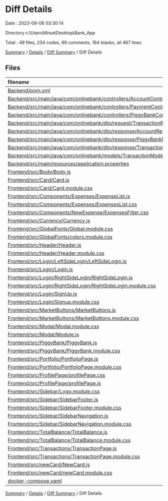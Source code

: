 # Diff Details

Date : 2023-09-06 03:30:14

Directory c:\\Users\\Илья\\Desktop\\Bank_App

Total : 49 files,  234 codes, 69 comments, 164 blanks, all 467 lines

[Summary](results.md) / [Details](details.md) / [Diff Summary](diff.md) / Diff Details

## Files
| filename | language | code | comment | blank | total |
| :--- | :--- | ---: | ---: | ---: | ---: |
| [Backend/pom.xml](/Backend/pom.xml) | XML | 15 | 1 | 0 | 16 |
| [Backend/src/main/java/com/onlinebank/controllers/AccountController.java](/Backend/src/main/java/com/onlinebank/controllers/AccountController.java) | Java | 2 | 0 | 0 | 2 |
| [Backend/src/main/java/com/onlinebank/controllers/PaymentController.java](/Backend/src/main/java/com/onlinebank/controllers/PaymentController.java) | Java | 1 | 0 | 0 | 1 |
| [Backend/src/main/java/com/onlinebank/controllers/PiggyBankController.java](/Backend/src/main/java/com/onlinebank/controllers/PiggyBankController.java) | Java | 4 | 0 | 0 | 4 |
| [Backend/src/main/java/com/onlinebank/dto/request/TransactionRequest.java](/Backend/src/main/java/com/onlinebank/dto/request/TransactionRequest.java) | Java | 2 | 0 | 1 | 3 |
| [Backend/src/main/java/com/onlinebank/dto/response/AccountResponse.java](/Backend/src/main/java/com/onlinebank/dto/response/AccountResponse.java) | Java | 2 | 0 | 0 | 2 |
| [Backend/src/main/java/com/onlinebank/dto/response/PiggyBankPaymentResponse.java](/Backend/src/main/java/com/onlinebank/dto/response/PiggyBankPaymentResponse.java) | Java | 23 | 0 | 5 | 28 |
| [Backend/src/main/java/com/onlinebank/dto/response/TransactionResponse.java](/Backend/src/main/java/com/onlinebank/dto/response/TransactionResponse.java) | Java | 2 | 0 | 0 | 2 |
| [Backend/src/main/java/com/onlinebank/models/TransactionModel.java](/Backend/src/main/java/com/onlinebank/models/TransactionModel.java) | Java | 3 | 0 | 1 | 4 |
| [Backend/src/main/resources/application.properties](/Backend/src/main/resources/application.properties) | Properties | 0 | 0 | 2 | 2 |
| [Frontend/src/Body/Body.js](/Frontend/src/Body/Body.js) | JavaScript | 1 | -7 | 0 | -6 |
| [Frontend/src/Card/Card.js](/Frontend/src/Card/Card.js) | JavaScript | 46 | -6 | 13 | 53 |
| [Frontend/src/Card/Card.module.css](/Frontend/src/Card/Card.module.css) | CSS | 4 | -9 | 5 | 0 |
| [Frontend/src/Components/Expenses/ExpenseList.js](/Frontend/src/Components/Expenses/ExpenseList.js) | JavaScript | 3 | 0 | 1 | 4 |
| [Frontend/src/Components/Expenses/ExpensesList.css](/Frontend/src/Components/Expenses/ExpensesList.css) | CSS | 0 | -2 | 0 | -2 |
| [Frontend/src/Components/NewExpense/ExpensesFilter.css](/Frontend/src/Components/NewExpense/ExpensesFilter.css) | CSS | 6 | 0 | -1 | 5 |
| [Frontend/src/Currency/Currency.js](/Frontend/src/Currency/Currency.js) | JavaScript | 1 | -1 | 0 | 0 |
| [Frontend/src/GlobalFonts/Global.module.css](/Frontend/src/GlobalFonts/Global.module.css) | CSS | 1 | -10 | 8 | -1 |
| [Frontend/src/GlobalFonts/colors.module.css](/Frontend/src/GlobalFonts/colors.module.css) | CSS | 0 | -1 | 1 | 0 |
| [Frontend/src/Header/Header.js](/Frontend/src/Header/Header.js) | JavaScript | 38 | -9 | 6 | 35 |
| [Frontend/src/Header/Header.module.css](/Frontend/src/Header/Header.module.css) | CSS | -6 | -3 | 5 | -4 |
| [Frontend/src/Login/LeftSideLogin/LeftSideLogin.js](/Frontend/src/Login/LeftSideLogin/LeftSideLogin.js) | JavaScript | -1 | 0 | 0 | -1 |
| [Frontend/src/Login/Login.js](/Frontend/src/Login/Login.js) | JavaScript | -1 | 0 | 0 | -1 |
| [Frontend/src/Login/RightSideLogin/RightSideLogin.js](/Frontend/src/Login/RightSideLogin/RightSideLogin.js) | JavaScript | 37 | -4 | 10 | 43 |
| [Frontend/src/Login/RightSideLogin/RightSideLogin.module.css](/Frontend/src/Login/RightSideLogin/RightSideLogin.module.css) | CSS | 7 | -3 | 6 | 10 |
| [Frontend/src/Login/SignUp.js](/Frontend/src/Login/SignUp.js) | JavaScript | 1 | -12 | 0 | -11 |
| [Frontend/src/Login/Signup.module.css](/Frontend/src/Login/Signup.module.css) | CSS | 0 | -3 | 4 | 1 |
| [Frontend/src/MarketButtons/MarketButtons.js](/Frontend/src/MarketButtons/MarketButtons.js) | JavaScript | 7 | -8 | 1 | 0 |
| [Frontend/src/MarketButtons/MarketButtons.module.css](/Frontend/src/MarketButtons/MarketButtons.module.css) | CSS | 4 | -13 | 17 | 8 |
| [Frontend/src/Modal/Modal.module.css](/Frontend/src/Modal/Modal.module.css) | CSS | 14 | -2 | 7 | 19 |
| [Frontend/src/Modal/Module.js](/Frontend/src/Modal/Module.js) | JavaScript | 0 | 0 | -1 | -1 |
| [Frontend/src/PiggyBank/PiggyBank.js](/Frontend/src/PiggyBank/PiggyBank.js) | JavaScript | 65 | -6 | 14 | 73 |
| [Frontend/src/PiggyBank/PiggyBank.module.css](/Frontend/src/PiggyBank/PiggyBank.module.css) | CSS | 5 | -4 | 7 | 8 |
| [Frontend/src/Portfolio/PortfolioPage.js](/Frontend/src/Portfolio/PortfolioPage.js) | JavaScript | -160 | 225 | -16 | 49 |
| [Frontend/src/Portfolio/PortfolioPage.module.css](/Frontend/src/Portfolio/PortfolioPage.module.css) | CSS | 0 | -11 | 12 | 1 |
| [Frontend/src/ProfilePage/profilePage.css](/Frontend/src/ProfilePage/profilePage.css) | CSS | 0 | 0 | -1 | -1 |
| [Frontend/src/ProfilePage/profilePage.js](/Frontend/src/ProfilePage/profilePage.js) | JavaScript | 0 | 0 | -1 | -1 |
| [Frontend/src/Sidebar/Logo.module.css](/Frontend/src/Sidebar/Logo.module.css) | CSS | -1 | -2 | 2 | -1 |
| [Frontend/src/Sidebar/SidebarFooter.js](/Frontend/src/Sidebar/SidebarFooter.js) | JavaScript | 27 | 0 | 6 | 33 |
| [Frontend/src/Sidebar/SidebarFooter.module.css](/Frontend/src/Sidebar/SidebarFooter.module.css) | CSS | 0 | -10 | 10 | 0 |
| [Frontend/src/Sidebar/SidebarNavigation.js](/Frontend/src/Sidebar/SidebarNavigation.js) | JavaScript | 0 | -1 | 0 | -1 |
| [Frontend/src/Sidebar/SidebarNavigation.module.css](/Frontend/src/Sidebar/SidebarNavigation.module.css) | CSS | 0 | -17 | 17 | 0 |
| [Frontend/src/TotalBalance/TotalBalance.js](/Frontend/src/TotalBalance/TotalBalance.js) | JavaScript | 0 | -2 | -1 | -3 |
| [Frontend/src/TotalBalance/TotalBalance.module.css](/Frontend/src/TotalBalance/TotalBalance.module.css) | CSS | -2 | -4 | 4 | -2 |
| [Frontend/src/Transactions/TransactionPage.js](/Frontend/src/Transactions/TransactionPage.js) | JavaScript | -6 | -3 | -1 | -10 |
| [Frontend/src/Transactions/TransactionPage.module.css](/Frontend/src/Transactions/TransactionPage.module.css) | CSS | 0 | -4 | 4 | 0 |
| [Frontend/src/newCard/NewCard.js](/Frontend/src/newCard/NewCard.js) | JavaScript | 38 | 0 | 8 | 46 |
| [Frontend/src/newCard/newCard.module.css](/Frontend/src/newCard/newCard.module.css) | CSS | 50 | 0 | 10 | 60 |
| [docker-compose.yaml](/docker-compose.yaml) | YAML | 2 | 0 | -1 | 1 |

[Summary](results.md) / [Details](details.md) / [Diff Summary](diff.md) / Diff Details